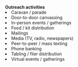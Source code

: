 <br>
<br>
<br>
<b> Outreach activities </b>
<li> Caravan / parade</li>
<li> Door-to-door canvassing</li>
<li> In-person events / gatherings</li>
<li> Food / kit distribution</li>
<li> Mailings</li>
<li> Media (TV, radio, newspapers)</li>
<li> Peer-to-peer / mass texting</li>
<li> Phone banking</li>
<li> Tabling / flier distribution</li>
<li> Virtual events / gatherings</li>
<br>
<br>
